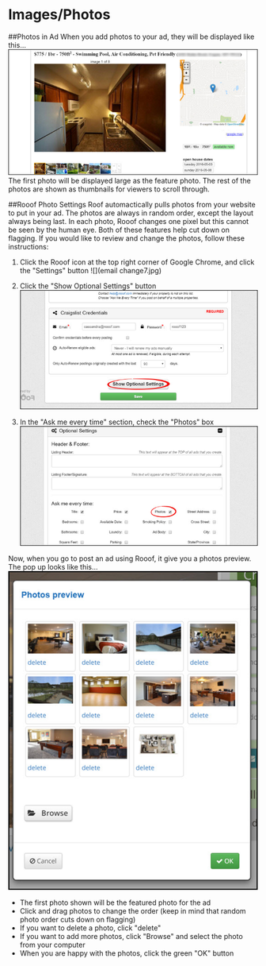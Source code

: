 # Images/Photos
##Photos in Ad
When you add photos to your ad, they will be displayed like this...
![](photos1.jpg)<br>
The first photo will be displayed large as the feature photo. The rest of the photos are shown as thumbnails for viewers to scroll through.

##Rooof Photo Settings
Roof automactically pulls photos from your website to put in your ad. The photos are always in random order, except the layout always being last. In each photo, Rooof changes one pixel but this cannot be seen by the human eye. Both of these features help cut down on flagging. If you would like to review and change the photos, follow these instructions:

1. Click the Rooof icon at the top right corner of Google Chrome, and click the "Settings" button
![](email change7.jpg)<br>

2. Click the "Show Optional Settings" button
![](photos2.jpg)<br>

3. In the "Ask me every time" section, check the "Photos" box
![](photos3.jpg)<br>

Now, when you go to post an ad using Rooof, it give you a photos preview. The pop up looks like this...
![](photos4.jpg)

- The first photo shown will be the featured photo for the ad
- Click and drag photos to change the order (keep in mind that random photo order cuts down on flagging)
- If you want to delete a photo, click "delete"
- If you want to add more photos, click "Browse" and select the photo from your computer
- When you are happy with the photos, click the green "OK" button